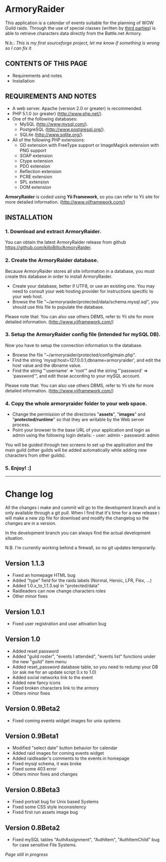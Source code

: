 ArmoryRaider
==================
This application is a calendar of events suitable for the planning of WOW Guild raids. Through the use of special classes (written by [third parties](https://sourceforge.net/projects/wowarmoryapi/)) is able to retrieve characters data directly from the Battle.net Armory.

N.b.: *This is my first sourceforge project, let me know if something is wrong so I can fix it.*


CONTENTS OF THIS PAGE
---------------------

 * Requirements and notes
 * Installation


REQUIREMENTS AND NOTES
----------------------

- A web server. Apache (version 2.0 or greater) is recommended.
- PHP 5.1.0 (or greater) (http://www.php.net/).
- One of the following databases:
    - MySQL (http://www.mysql.com/).
    - PostgreSQL (http://www.postgresql.org/).
    - SQLite (http://www.sqlite.org/).
- All of the following PHP extensions:
    - GD extension with FreeType support or ImageMagick extension with PNG support
    - SOAP extension
    - Ctype extension
    - PDO extension
    - Reflection extension
    - PCRE extension
    - SPL extension
    - DOM extension

**ArmoryRaider** is coded using **Yii Framework**, so you can refer to Yii site for
more detailed information. (<http://www.yiiframework.com/>) 


INSTALLATION
------------

### 1. Download and extract ArmoryRaider. 

You can obtain the latest ArmoryRaider release from github
<https://github.com/killoBillo/ArmoryRaider>.
   

### 2. Create the ArmoryRaider database.

Because ArmoryRaider stores all site information in a database, you must 
create this database in order to install ArmoryRaider. 
   
- Create your database, better if UTF8, or use an existing one. You may 
  need to consult your web hosting provider for instructions specific to 
  your web host.
- Browse the file "~/armoryraider/protected/data/schema.mysql.sql", 
  you should use this file to populate the database.
      
Please note that: You can also use others DBMS, refer to Yii site for
more detailed information. (<http://www.yiiframework.com/>) 


### 3. Setup the ArmoryRaider config file (intended for mySQL DB).

Now you have to setup the connection information to the database.
   
- Browse the file "~/armoryraider/protected/config/main.php".
- Find the string 'mysql:host=127.0.0.1;dbname=armoryraider', and edit 
  the host value and the dbname value.
- Find the string "'username' => 'root'" and the string 
  "'password' => 'password'", and edit those according to your mySQL
  account.

Please note that: You can also use others DBMS, refer to Yii site for
more detailed information. (<http://www.yiiframework.com/>)
   

### 4. Copy the whole armoryraider folder to your web space.

- Change the permission of the directories "**assets**", "**images**" and "**protected/runtime**" so 
  that they are writable by the Web server process.
- Point your browser to the base URL of your application and login as admin 
  using the following login details:
      - user: admin
      - password: admin
 
You will be guided through two screens to set up the application and the 
main guild (other guilds will be added automatically while adding new 
characters from other guilds).
   

### 5. Enjoy! :]  


* * *

Change log
==================
All the changes i make and commit will go to the development branch and is only available through a git pull. When I find that it's time for a new release i will make a new zip file for download and modify the changelog so the changes are in a version.

In the development branch you can always find the actual development situation.

N.B. I'm currently working behind a firewall, so no git updates temporarily.

Version 1.1.3
----------------------
- Fixed an homepage HTML bug
- Added "type" field for the raids labels (Normal, Heroic, LFR, Flex, ...)
- Added 1.0.x_to_1.1.3.sql in "protected/data"
- Raidleaders can now change characters roles
- Other minor fixes

Version 1.0.1
----------------------
- Fixed user registration and user attivation bug

Version 1.0
----------------------
- Added reset password
- Added "guild roster", "events I attended", "events list" functions under the new "guild" item menu
- Added reset_password database table, so you need to redump your DB (or ask me for an update script 0.x to 1.0)
- Added social networks link to the event
- Added new fancy icons
- Fixed broken characters link to the armory
- Others minor fixes


Version 0.9Beta2
----------------------
- Fixed coming events widget images for unix systems

Version 0.9Beta1
----------------------
 - Modified "select date" button behavior for calendar
 - Added raid images for coming events widget
 - Added raidleader's comments to the events in homepage
 - Fixed mysql schema, it was broke
 - Fixed some 403 error
 - Others minor fixes and changes

Version 0.8Beta3
----------------------
 - Fixed portrait bug for Unix based Systems
 - Fixed some CSS style inconsistency
 - Fixed first run assets image bug

Version 0.8Beta2
----------------------
 - Fixed mySQL tables "AuthAssignment", "AuthItem", "AuthItemChild" bug for case sensitive File Systems.

*Page still in progress*

